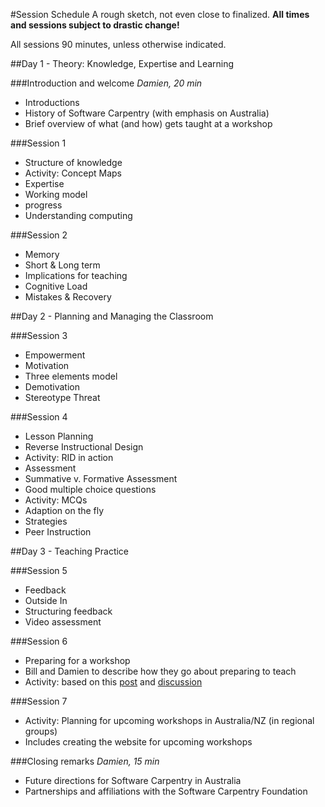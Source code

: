 #Session Schedule
A rough sketch, not even close to finalized. **All times and sessions subject to drastic change!**

All sessions 90 minutes, unless otherwise indicated.

##Day 1 - Theory: Knowledge, Expertise and Learning

###Introduction and welcome 
*Damien, 20 min*
 - Introductions 
 - History of Software Carpentry (with emphasis on Australia)
 - Brief overview of what (and how) gets taught at a workshop

###Session 1
 - Structure of knowledge
  - Activity: Concept Maps
 - Expertise
  - Working model
  - progress
 - Understanding computing

###Session 2
 - Memory
  - Short & Long term
  - Implications for teaching
 - Cognitive Load
 - Mistakes & Recovery

##Day 2 - Planning and Managing the Classroom

###Session 3
 - Empowerment
 - Motivation
  - Three elements model
 - Demotivation
  - Stereotype Threat

###Session 4
 - Lesson Planning
  - Reverse Instructional Design
  - Activity: RID in action
 - Assessment
  - Summative v. Formative Assessment
  - Good multiple choice questions
   - Activity: MCQs
 - Adaption on the fly
  - Strategies
  - Peer Instruction

##Day 3 - Teaching Practice

###Session 5
 - Feedback
  - Outside In
  - Structuring feedback
  - Video assessment

###Session 6
 - Preparing for a workshop 
  - Bill and Damien to describe how they go about preparing to teach
  - Activity: based on this [post](http://mozillascience.org/train-the-trainers-next-iterations/) and [discussion](http://forum.mozillascience.org/t/train-the-trainers-next-iterations/166)

###Session 7
 - Activity: Planning for upcoming workshops in Australia/NZ (in regional groups)
  - Includes creating the website for upcoming workshops   

###Closing remarks 
*Damien, 15 min*
 - Future directions for Software Carpentry in Australia
  - Partnerships and affiliations with the Software Carpentry Foundation  
